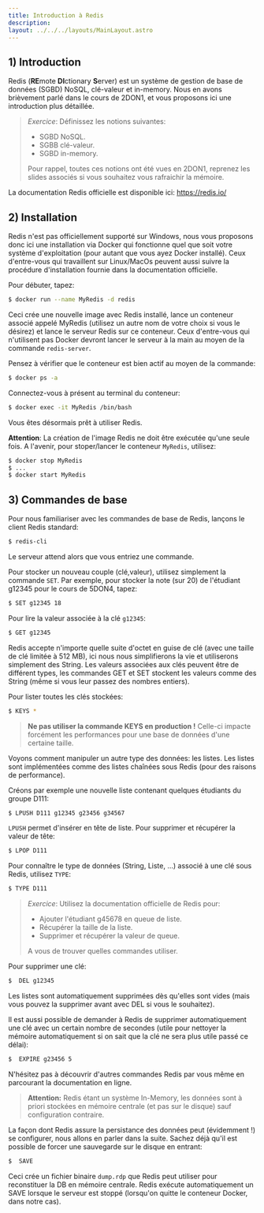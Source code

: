 ```yaml
---
title: Introduction à Redis
description:
layout: ../../../layouts/MainLayout.astro
---
```


## 1) Introduction

Redis (**RE**mote **DI**ctionary **S**erver) est un système de gestion de base de données (SGBD) NoSQL, clé-valeur et in-memory. Nous en avons brièvement parlé dans le cours de 2DON1, et vous proposons ici une introduction plus détaillée.

> *Exercice*: Définissez les notions suivantes:
> 
> - SGBD NoSQL.
> - SGBB clé-valeur.
> - SGBD in-memory.
> 
> Pour rappel, toutes ces notions ont été vues en 2DON1, reprenez les slides associés si vous souhaitez vous rafraichir la mémoire.


La documentation Redis officielle est disponible ici: https://redis.io/

## 2) Installation

Redis n'est pas officiellement supporté sur Windows, nous vous proposons donc ici une installation via Docker qui fonctionne quel que soit votre système d'exploitation (pour autant que vous ayez Docker installé). Ceux d'entre-vous qui travaillent sur Linux/MacOs peuvent aussi suivre la procédure d'installation fournie dans la documentation officielle.

Pour débuter, tapez: 

``` bash
$ docker run --name MyRedis -d redis
```
Ceci crée une nouvelle image avec Redis installé, lance un conteneur associé appelé MyRedis (utilisez un autre nom de votre choix si vous le désirez) et lance le serveur Redis sur ce conteneur. Ceux d'entre-vous qui n'utilisent pas Docker devront lancer le serveur à la main au moyen de la commande `redis-server`.

Pensez à vérifier que le conteneur est bien actif au moyen de la commande:

``` bash
$ docker ps -a
```

Connectez-vous à présent au terminal du conteneur:

``` bash
$ docker exec -it MyRedis /bin/bash
```

Vous êtes désormais prêt à utiliser Redis. 

**Attention**: La création de l'image Redis ne doit être exécutée qu'une seule fois. A l'avenir, pour stoper/lancer le conteneur `MyRedis`, utilisez:

``` bash
$ docker stop MyRedis
$ ...
$ docker start MyRedis
```

## 3) Commandes de base

Pour nous familiariser avec les commandes de base de Redis, lançons le client Redis standard:

``` bash
$ redis-cli
```
Le serveur attend alors que vous entriez une commande.

Pour stocker un nouveau couple (clé,valeur), utilisez simplement la commande `SET`. Par exemple, pour stocker la note (sur 20) de l'étudiant g12345 pour le cours de 5DON4, tapez:

``` bash
$ SET g12345 18
```
Pour lire la valeur associée à la clé `g12345`:

``` bash
$ GET g12345
```

Redis accepte n'importe quelle suite d'octet en guise de clé (avec une taille de clé limitée à 512 MB), ici nous nous simplifierons la vie et utiliserons simplement des String. Les valeurs associées aux clés peuvent être de différent types, les commandes GET et SET stockent les valeurs comme des String (même si vous leur passez des nombres entiers).

Pour lister toutes les clés stockées:

``` bash
$ KEYS *
```
> **Ne pas utiliser la commande KEYS en production !** Celle-ci impacte forcément les performances pour une base de données d'une certaine taille.

Voyons comment manipuler un autre type des données: les listes. Les listes sont implémentées comme des listes chaînées sous Redis (pour des raisons de performance).

Créons par exemple une nouvelle liste contenant quelques étudiants du groupe D111:

``` bash
$ LPUSH D111 g12345 g23456 g34567
```
`LPUSH` permet d'insérer en tête de liste. Pour supprimer et récupérer la valeur de tête:

``` bash
$ LPOP D111
```
Pour connaître le type de données (String, Liste, ...) associé à une clé sous Redis, utilisez `TYPE`:

``` bash
$ TYPE D111
```

> *Exercice*: Utilisez la documentation officielle de Redis pour:
> 
> - Ajouter l'étudiant g45678 en queue de liste.
> - Récupérer la taille de la liste.
> - Supprimer et récupérer la valeur de queue.
>
> A vous de trouver quelles commandes utiliser.

Pour supprimer une clé:

``` bash
$  DEL g12345
```

Les listes sont automatiquement supprimées dès qu'elles sont vides (mais vous pouvez la supprimer avant avec DEL si vous le souhaitez).

Il est aussi possible de demander à Redis de supprimer automatiquement une clé avec un certain nombre de secondes (utile pour nettoyer la mémoire automatiquement si on sait que la clé ne sera plus utile passé ce délai):

``` bash
$  EXPIRE g23456 5
```
N'hésitez pas à découvrir d'autres commandes Redis par vous même en parcourant la documentation en ligne.

> **Attention:** Redis étant un système In-Memory, les données sont à priori stockées en mémoire centrale (et pas sur le disque) sauf configuration contraire.

La façon dont Redis assure la persistance des données peut (évidemment !) se configurer, nous allons en parler dans la suite. Sachez déjà qu'il est possible de forcer une sauvegarde sur le disque en entrant:

``` bash
$  SAVE
```
Ceci crée un fichier binaire `dump.rdp` que Redis peut utiliser pour reconstituer la DB en mémoire centrale. Redis exécute automatiquement un SAVE lorsque le serveur est stoppé (lorsqu'on quitte le conteneur Docker, dans notre cas).




